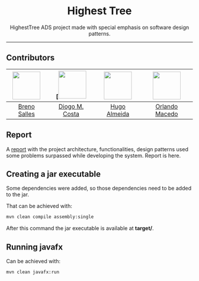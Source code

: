<h1 align="center">
Highest Tree
</h1>

<p align="center">HighestTree ADS project made with special emphasis on software design patterns.</p>

<hr>

## Contributors

| [<img src="https://avatars.githubusercontent.com/u/39097691?v=4" width="75px;"/>](https://github.com/guergeiro) | [[<img src="https://avatars3.githubusercontent.com/u/39312512?s=400&v=4" width="75px;"/>](https://github.com/diogofalken) | [<img src="https://avatars.githubusercontent.com/u/44342122?v=4" width="75px;"/>](https://github.com/hugofpaiva) | [<img src="https://avatars.githubusercontent.com/u/60890452?v=4" width="75px;"/>](https://github.com/Orlando-pt/) |
| :----------------------------------------------------------------------------------------------------------------------: | :-------------------------------------------------------------------------------------------------------------------------------------------------------------------: | :--------------------------------------------------------------------------------------------------------------------------------------------------------------: | :--------------------------------------------------------------------------------------------------------------------------------------------------------------: | 
|[Breno Salles](https://github.com/guergeiro) | [Diogo M. Costa](https://github.com/diogofalken)| [Hugo Almeida](https://github.com/hugofpaiva) | [Orlando Macedo](https://github.com/Orlando-pt/)

## Report

A [report](./docs/report.md) with the project architecture, functionalities, design patterns used some problems surpassed while developing the system. Report is here.

## Creating a jar executable
Some dependencies were added, so those dependencies need to be added to the jar.


That can be achieved with:
```bash
mvn clean compile assembly:single
```

After this command the jar executable is available at **target/**.

## Running javafx

Can be achieved with:
``` bash
mvn clean javafx:run
```